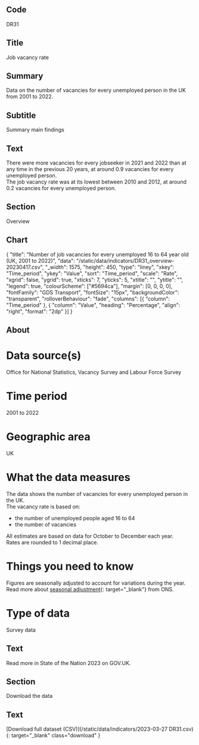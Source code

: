 ## Code
DR31

## Title
Job vacancy rate

## Summary
Data on the number of vacancies for every unemployed person in the UK from 2001 to 2022.

## Subtitle
Summary main findings

## Text
There were more vacancies for every jobseeker in 2021 and 2022 than at any time in the previous 20 years, at around 0.9 vacancies for every unemployed person.
<br>
The job vacancy rate was at its lowest between 2010 and 2012, at around 0.2 vacancies for every unemployed person.

## Section
Overview

## Chart
{ "title": "Number of job vacancies for every unemployed 16 to 64 year old (UK, 2001 to 2022)", "data": "/static/data/indicators/DR31_overview-20230417.csv", "_width": 1575, "height": 450, "type": "liney", "xkey": "Time_period", "ykey": "Value", "sort": "Time_period", "scale": "Rate", "xgrid": false, "ygrid": true, "xticks": 7, "yticks": 5, "xtitle": "", "ytitle": "", "legend": true, "colourScheme": ["#5694ca"], "margin": [0, 0, 0, 0], "fontFamily": "GDS Transport", "fontSize": "15px", "backgroundColor": "transparent", "rolloverBehaviour": "fade", "columns": [{ "column": "Time_period" }, { "column": "Value", "heading": "Percentage", "align": "right", "format": "2dp" }]  }

## About
# Data source(s)
Office for National Statistics, Vacancy Survey and Labour Force Survey

# Time period
2001 to 2022

# Geographic area
UK

# What the data measures
The data shows the number of vacancies for every unemployed person in the UK. 
<br>
The vacancy rate is based on:

<ul class="govuk-list">
<li>the number of unemployed people aged 16 to 64</li>
<li>the number of vacancies</li>
</ul>

All estimates are based on data for October to December each year.
<br>
Rates are rounded to 1 decimal place.

# Things you need to know
Figures are seasonally adjusted to account for variations during the year. Read more about [seasonal adjustment](https://www.ons.gov.uk/methodology/methodologytopicsandstatisticalconcepts/seasonaladjustment){: target="_blank"} from ONS.

# Type of data
Survey data

## Text
Read more in State of the Nation 2023 on GOV.UK.

## Section
Download the data

## Text
[Download full dataset (CSV)](/static/data/indicators/2023-03-27 DR31.csv){: target="_blank" class="download" }
